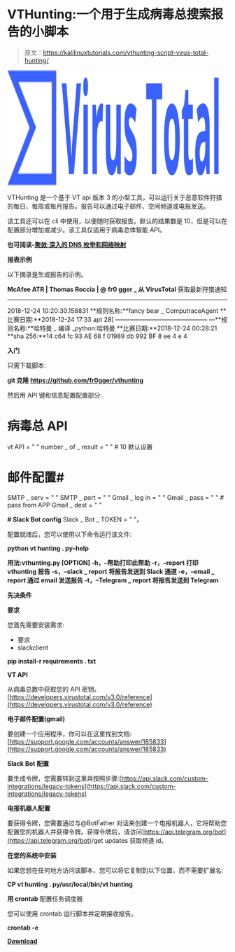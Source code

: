 # VTHunting:一个用于生成病毒总搜索报告的小脚本

> 原文：<https://kalilinuxtutorials.com/vthunting-script-virus-total-hunting/>

[![VTHunting : A Tiny Script Used to Generate Report About Virus Total Hunting](img//201c433873acf1f9e85a133cfd739d1d.png "VTHunting : A Tiny Script Used to Generate Report About Virus Total Hunting")](https://1.bp.blogspot.com/-lRNS_Bhb4nI/XPiEUdjvRYI/AAAAAAAAAqQ/BjPnDs8CVi4FYpqKJwhgzpwHQ2uW-0rCwCLcBGAs/s1600/VirusTotal%2BHunting%25282%2529.png)

VTHunting 是一个基于 VT api 版本 3 的小型工具，可以运行关于恶意软件狩猎的每日、每周或每月报告。报告可以通过电子邮件、空闲频道或电报发送。

该工具还可以在 cli 中使用，以便随时获取报告。默认的结果数是 10，但是可以在配置部分增加或减少。该工具仅适用于病毒总体智能 API。

**也可阅读-[聚敛:深入的 DNS 枚举和网络映射](https://kalilinuxtutorials.com/amass-dns-enumeration-network-mapping/)**

**报表示例**

以下摘录是生成报告的示例。

**McAfee ATR | Thomas Roccia | @ fr0 gger _
从 VirusTotal** 获取最新狩猎通知
* * * * * * * * * * * * * * * * * * * * * * * * * * * * * *
2018-12-24 10:20:30.158831
**规则名称:**fancy bear _ ComputraceAgent
**比赛日期:**2018-12-24 17:33 apt 28]
———————————————
—**规则名称:**哈特曼 _ 编译 _python:哈特曼
**比赛日期:**2018-12-24 00:28:21
**sha 256:**14 c64 fc 93 AE 68 f 01989 db 992 BF 8 ee 4 e 4

**入门**

只需下载脚本:

**git 克隆 https://github.com/fr0gger/vthunting**

然后用 API 键和信息配置配置部分:

# **病毒总 API**
vt API = " "
number _ of _ result = " " # 10 默认设置

# **邮件配置**#
SMTP _ serv = " "
SMTP _ port = " "
Gmail _ log in = " "
Gmail _ pass = " " # pass from APP
Gmail _ dest = " "

**# Slack Bot config**
Slack _ Bot _ TOKEN = " "。

配置就绪后，您可以使用以下命令运行该文件:

**python vt hunting . py–help**

**用法:vthunting.py [OPTION]
-h，–帮助打印此帮助
-r，–report 打印 vthunting 报告
-s，–slack _ report 将报告发送到 Slack 通道
-e，–email _ report 通过 email 发送报告
-t，–Telegram _ report 将报告发送到 Telegram**

**先决条件**

**要求**

您首先需要安装需求:

*   要求
*   slackclient

**pip install-r requirements . txt**

**VT API**

从病毒总数中获取您的 API 密钥。[https://developers.virustotal.com/v3.0/reference](https://developers.virustotal.com/v3.0/reference)

**电子邮件配置(gmail)**

要创建一个应用程序，你可以在这里找到文档:[https://support.google.com/accounts/answer/185833](https://support.google.com/accounts/answer/185833)

**Slack Bot 配置**

要生成令牌，您需要转到这里并按照步骤:[https://api.slack.com/custom-integrations/legacy-tokens](https://api.slack.com/custom-integrations/legacy-tokens)

**电报机器人配置**

要获得令牌，您需要通过与@BotFather 对话来创建一个电报机器人，它将帮助您配置您的机器人并获得令牌。获得令牌后，请访问[https://api.telegram.org/bot](https://api.telegram.org/bot)<YOUR _ TOKEN>/get updates 获取频道 id。

**在您的系统中安装**

如果您想在任何地方访问该脚本，您可以将它复制到以下位置，而不需要扩展名:

**CP vt hunting . py/usr/local/bin/vt hunting**

**用 crontab** 配置任务调度器

您可以使用 crontab 运行脚本并定期接收报告。

**crontab -e**

[**Download**](https://github.com/fr0gger/vthunting)
